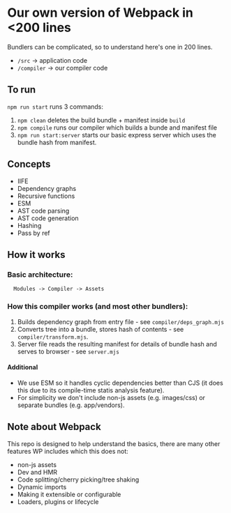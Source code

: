 # Our own version of Webpack in <200 lines

Bundlers can be complicated, so to understand here's one in 200 lines.

- `/src` -> application code
- `/compiler` -> our compiler code

## To run

`npm run start` runs 3 commands:

1. `npm clean` deletes the build bundle + manifest inside `build`
2. `npm compile` runs our compiler which builds a bunde and manifest file
3. `npm run start:server` starts our basic express server which uses the bundle hash from manifest.

## Concepts

- IIFE
- Dependency graphs
- Recursive functions
- ESM
- AST code parsing
- AST code generation
- Hashing
- Pass by ref

## How it works

### Basic architecture:

      Modules -> Compiler -> Assets

### How this compiler works (and most other bundlers):

1. Builds dependency graph from entry file - see `compiler/deps_graph.mjs`
2. Converts tree into a bundle, stores hash of contents - see `compiler/transform.mjs`.
3. Server file reads the resulting manifest for details of bundle hash and serves to browser - see `server.mjs`

#### Additional

- We use ESM so it handles cyclic dependencies better than CJS (it does this due to its compile-time statis analysis feature).
- For simplicity we don't include non-js assets (e.g. images/css) or separate bundles (e.g. app/vendors).

## Note about Webpack

This repo is designed to help understand the basics, there are many other features WP includes which this does not:

- non-js assets
- Dev and HMR
- Code splitting/cherry picking/tree shaking
- Dynamic imports
- Making it extensible or configurable
- Loaders, plugins or lifecycle
